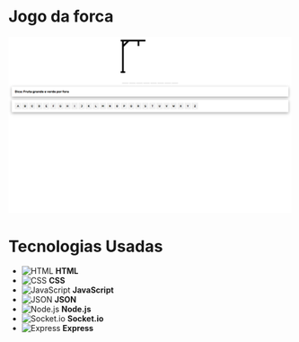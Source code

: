 # Jogo da forca

![screenshot](./screenshot.png)

  # Tecnologias Usadas

- ![HTML](https://img.shields.io/badge/HTML-E34F26?style=for-the-badge&logo=html5&logoColor=white) **HTML**
- ![CSS](https://img.shields.io/badge/CSS-1572B6?style=for-the-badge&logo=css3&logoColor=white) **CSS**
- ![JavaScript](https://img.shields.io/badge/JavaScript-F7DF1E?style=for-the-badge&logo=javascript&logoColor=black) **JavaScript**
- ![JSON](https://img.shields.io/badge/JSON-000000?style=for-the-badge&logo=json&logoColor=white) **JSON**
- ![Node.js](https://img.shields.io/badge/Node.js-339933?style=for-the-badge&logo=nodedotjs&logoColor=white) **Node.js**
- ![Socket.io](https://img.shields.io/badge/Socket.io-010101?style=for-the-badge&logo=socketdotio&logoColor=white) **Socket.io**
- ![Express](https://img.shields.io/badge/Express-000000?style=for-the-badge&logo=express&logoColor=white) **Express**

